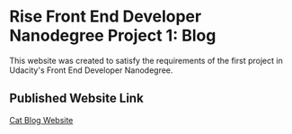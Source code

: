 # Rise Front End Developer Nanodegree Project 1: Blog
This website was created to satisfy the requirements of the first project in Udacity's Front End Developer Nanodegree.

## Published Website Link
[Cat Blog Website](https://fatimahalibrahim.github.io/Rise-Project-1-Blog/index.html)